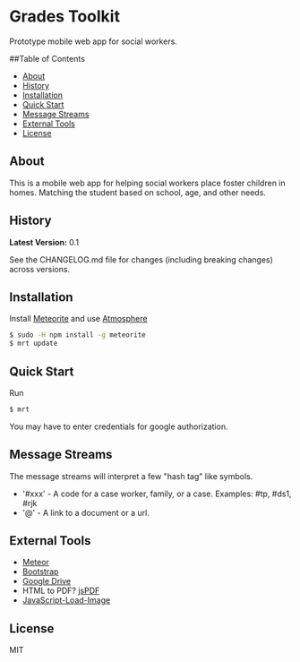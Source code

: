 Grades Toolkit
==============

Prototype mobile web app for social workers.

##Table of Contents
 - [About](#about)
 - [History](#history)
 - [Installation](#installation)
 - [Quick Start](#quick-start)
 - [Message Streams](#streams)
 - [External Tools](#external-tools)
 - [License](#license)

## About
This is a mobile web app for helping social workers place foster children in homes.  Matching the student based on school, age, and other needs.

## History

**Latest Version:** 0.1

See the CHANGELOG.md file for changes (including breaking changes) across
versions.

## Installation

Install [Meteorite](https://github.com/oortcloud/meteorite) and use [Atmosphere](https://atmosphere.meteor.com)


  ```sh
  $ sudo -H npm install -g meteorite
  $ mrt update
  ```


## Quick Start

Run

```sh
$ mrt
```

You may have to enter credentials for google authorization.

## Message Streams

The message streams will interpret a few "hash tag" like symbols.
* '#xxx' - A code for a case worker, family, or a case.  Examples: #tp, #ds1, #rjk
* '@' - A link to a document or a url.


## External Tools
* [Meteor](http://www.meteor.com)
* [Bootstrap](http://http://getbootstrap.com)
* [Google Drive](https://developers.google.com/drive/)
* HTML to PDF? [jsPDF](https://github.com/MrRio/jsPDF)
* [JavaScript-Load-Image](https://github.com/blueimp/JavaScript-Load-Image)


## License

MIT

